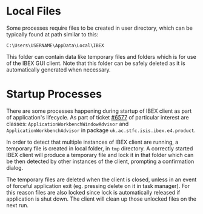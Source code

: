 # Local Files
Some processes require files to be created in user directory, which can be typically found at path similar to this:

`C:\Users\USERNAME\AppData\Local\IBEX`

This folder can contain data like temporary files and folders which is for use of the IBEX GUI client.
Note that this folder can be safely deleted as it is automatically generated when necessary.

# Startup Processes
There are some processes happening during startup of IBEX client as part of application's lifecycle.
As part of ticket [#6577](https://github.com/ISISComputingGroup/IBEX/issues/6577) of particular interest
are classes: `ApplicationWorkbenchWindowAdvisor` and `ApplicationWorkbenchAdvisor` in package `uk.ac.stfc.isis.ibex.e4.product`.

In order to detect that multiple instances of IBEX client are running, a temporary file is created in local folder, in `tmp` directory.
A correctly started IBEX client will produce a temporary file and lock it in that folder which can be then detected by other instances of the client,
prompting a confirmation dialog.

The temporary files are deleted when the client is closed, unless in an event of forceful application exit (eg. pressing delete on it
in task manager). For this reason files are also locked since lock is automatically released if application is shut down. The client
will clean up those unlocked files on the next run.